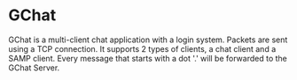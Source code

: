 # GChat
GChat is a multi-client chat application with a login system. Packets are sent using a TCP connection. 
It supports 2 types of clients, a chat client and a SAMP client. Every message that starts with a dot '.' will be forwarded to the GChat Server.
